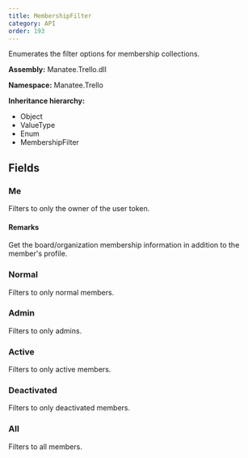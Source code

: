 ```yaml
---
title: MembershipFilter
category: API
order: 193
---
```


Enumerates the filter options for membership collections.

**Assembly:** Manatee.Trello.dll

**Namespace:** Manatee.Trello

**Inheritance hierarchy:**

- Object
- ValueType
- Enum
- MembershipFilter

## Fields

### Me

Filters to only the owner of the user token.

#### Remarks

Get the board/organization membership information in addition to the member&#39;s profile.

### Normal

Filters to only normal members.

### Admin

Filters to only admins.

### Active

Filters to only active members.

### Deactivated

Filters to only deactivated members.

### All

Filters to all members.

